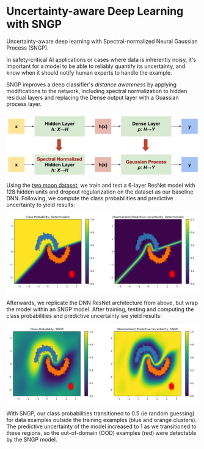 # Uncertainty-aware Deep Learning with SNGP

Uncertainty-aware deep learning with Spectral-normalized Neural Gaussian Process (SNGP). 

In safety-critical AI applications or cases where data is inherently noisy, it's important for a model to be able to reliably quantify its uncertainty, and know when it should notify human experts to handle the example.

SNGP improves a deep classifier's *distance awareness* by applying modifications to the network, including spectral normalization to hidden residual layers and replacing the Dense output layer with a Guassian process layer.

![SNGP model architecture](sngp.png)

Using the [two moon dataset](https://scikit-learn.org/stable/modules/generated/sklearn.datasets.make_moons.html), we train and test a 6-layer ResNet model with 128 hidden units and dropout regularization on the dataset as our baseline DNN. Following, we compute the class probabilities and predictive uncertainty to yield results:

![Baseline DNN plots](plots_deterministic.png)

Afterwards, we replicate the DNN ResNet architecture from above, but wrap the model within an SNGP model. After training, testing and computing the class probabilities and predictive uncertainty we yield results:

![Baseline DNN plots](plots_sngp.png)

With SNGP, our class probabilities transitioned to 0.5 (ie random guessing) for data examples outside the training examples (blue and orange clusters). The predictive uncertainty of the model increased to 1 as we transitioned to these regions, so the out-of-domain (OOD) examples (red) were detectable by the SNGP model.


